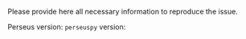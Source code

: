 Please provide here all necessary information to reproduce the issue.

Perseus version:
`perseuspy` version:

